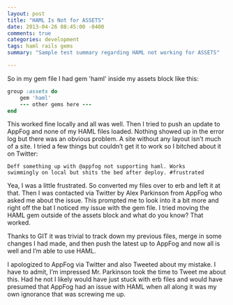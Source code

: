 ```yaml
---
layout: post
title: "HAML Is Not for ASSETS"
date: 2013-04-26 08:45:00 -0400
comments: true
categories: development
tags: haml rails gems
summary: "Sample test summary regarding HAML not working for ASSETS"

---
```

So in my gem file I had gem 'haml' inside my assets block like this:

``` ruby
group :assets do
    gem 'haml'
    --- other gems here ---
end
```

This worked fine locally and all was well. Then I tried to push an update to AppFog and none of my HAML files loaded. Nothing showed up in the error log but there was an obvious problem. A site without any layout isn’t much of a site. I tried a few things but couldn’t get it to work so I bitched about it on Twitter:

``` plain
Deff something up with @appfog not supporting haml. Works 
swimmingly on local but shits the bed after deploy. #frustrated
```

Yea, I was a little frustrated. So converted my files over to erb and left it at that. Then I was contacted via Twitter by Alex Parkinson from AppFog who asked me about the issue. This prompted me to look into it a bit more and right off the bat I noticed my issue with the gem file. I tried moving the HAML gem outside of the assets block and what do you know? That worked.

Thanks to GIT it was trivial to track down my previous files, merge in some changes I had made, and then push the latest up to AppFog and now all is well and I’m able to use HAML.

I apologized to AppFog via Twitter and also Tweeted about my mistake. I have to admit, I’m impressed Mr. Parkinson took the time to Tweet me about this. Had he not I likely would have just stuck with erb files and would have presumed that AppFog had an issue with HAML when all along it was my own ignorance that was screwing me up.